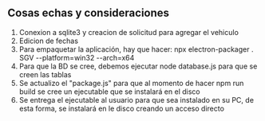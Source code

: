 
Cosas echas y consideraciones
--
1. Conexion a sqlite3 y creacion de solicitud para agregar el vehiculo
2. Edicion de fechas 
3. Para empaquetar la aplicación, hay que hacer: 
        npx electron-packager . SGV --platform=win32 --arch=x64
4. Para que la BD se cree, debemos ejecutar node database.js para que se creen las tablas
5. Se actualizo el "package.js" para que al momento de hacer npm run build se cree un ejecutable que se instalará en el disco
6. Se entrega el ejecutable al usuario para que sea instalado en su PC, de esta forma, se instalará en le disco creando un acceso directo 